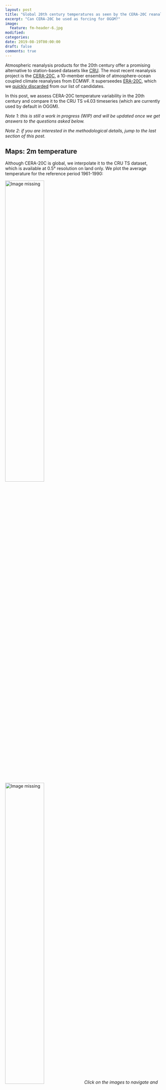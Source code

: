 ```yaml
---
layout: post
title: "Global 20th century temperatures as seen by the CERA-20C reanalysis and CRU"
excerpt: "Can CERA-20C be used as forcing for OGGM?"
image:
  feature: fm-header-6.jpg
modified:
categories:
date: 2019-08-19T00:00:00
draft: false
comments: true
---
```


Atmospheric reanalysis products for the 20th century offer a promising
alternative to station-based datasets like [CRU](http://www.cru.uea.ac.uk/data).
The most recent reanalysis project is the
[CERA-20C](https://www.ecmwf.int/en/forecasts/datasets/reanalysis-datasets/cera-20c),
a 10-member ensemble of atmosphere-ocean coupled climate reanalyses from
ECMWF. It superseedes [ERA-20C](https://www.ecmwf.int/en/forecasts/datasets/reanalysis-datasets/era-20c), which we
[quickly discarded](https://nbviewer.jupyter.org/gist/fmaussion/3f31bdf90fdccd86692c73f0ef095c4e)
from our list of candidates.

In this post, we assess CERA-20C temperature variability in the 20th
century and compare it to the CRU TS v4.03 timeseries (which are currently
used by default in OGGM).

*Note 1: this is still a work in progress (WIP) and will be updated once we
get answers to the questions asked below.*

*Note 2: if you are interested in the methodological details, jump to the
last section of this post.*

## Maps: 2m temperature

Although CERA-20C is global, we interpolate it to the CRU TS dataset, which is
available at 0.5° resolution on land only. We plot the average temperature
for the reference period 1961-1990:

<a href="/images/blog/cera_cru/refperiod_cru_map.png"><img src="/images/blog/cera_cru/refperiod_cru_map.png" alt="Image missing" width="50%" align="left"/></a>
<a href="/images/blog/cera_cru/refperiod_cera_map.png"><img src="/images/blog/cera_cru/refperiod_cera_map.png" alt="Image missing" width="50%"/></a>
*Click on the images to navigate and zoom*

The two datasets are very similar, but if you look in detail of course there
are strong regional differences. Here the difference between CRU and CERA
over the same reference period:

<a href="/images/blog/cera_cru/refperiod_diff_cru_cera_map.png"><img src="/images/blog/cera_cru/refperiod_diff_cru_cera_map.png" alt="Image missing" width="100%"/></a>

Some obvious discrepancies are due to topography: both datasets have
different resolutions and reference topography. Therefore (and for other
reasons specific to OGGM), we now simply assess **the temperature changes,
defined as anomaly from the 1961-1990 reference period.**

## 20th century temperature changes

### Over land

Let's have a look at the global land average first:

<a href="/images/blog/cera_cru/global_land_ts.png"><img src="/images/blog/cera_cru/global_land_ts.png" alt="Image missing" width="80%" align="center"/></a>

The two datasets agree quite well, in particular from 1970 onwards. The largest
discrepancies occur in the first half of the century. This agreement is
impressive, given that CERA-20C does not assimilate any temperature observation
from land, only sea surface temperature!

### Over glaciated areas

With OGGM, we are interested in temperature variability over glaciers in
particular. Let's average both datasets over glaciated areas only,
effectively giving much more weight to arctic regions:


<a href="/images/blog/cera_cru/cru_glacier_mask.png"><img src="/images/blog/cera_cru/cru_glacier_mask.png" alt="Image missing" width="65%" align="left"/></a>
<a href="/images/blog/cera_cru/zonal_avg.png"><img src="/images/blog/cera_cru/zonal_avg.png" alt="Image missing" width="35%" align="right"/></a>
<br clear="all">

With this weighted average, **the picture is more nuanced and the two datasets agree much less:**

<a href="/images/blog/cera_cru/global_cru_cera_glacier_ts.png"><img src="/images/blog/cera_cru/global_cru_cera_glacier_ts.png" alt="Image missing" width="80%" align="center"/></a>

Most differences happen before the 1950s. In particular, CRU displays a very warm
period from the 20s to the 50s over glaciers, well above (0.5°C) the 1961-1990
average. This is not the case for CERA-20C, which is much cooler.

<a href="/images/blog/cera_cru/global_cru_glacier_ts.png"><img src="/images/blog/cera_cru/global_cru_glacier_ts.png" alt="Image missing" width="50%" align="left"/></a>
<a href="/images/blog/cera_cru/global_cera_glacier_ts.png"><img src="/images/blog/cera_cru/global_cera_glacier_ts.png" alt="Image missing" width="50%" align="right"/></a>

What could be the reason for these
discrepancies?

## A closer look at the 1921-1950 period

Let's have a look at theses differences from a regional perspective, displaying
the [1921-1950] anomaly with respect to [1961-1990] on a map.

**CRU:**
<a href="/images/blog/cera_cru/1920_cru_map.png"><img src="/images/blog/cera_cru/1920_cru_map.png" alt="Image missing" width="100%" align="center"/></a>
**CERA-20C:**
<a href="/images/blog/cera_cru/1920_cera_map.png"><img src="/images/blog/cera_cru/1920_cera_map.png" alt="Image missing" width="100%" align="center"/></a>

The two maps are quite different! Although they agree *on the global average*
CRU and CERA-20C display very different spatial patterns of the anomalies.
Most notably: CRU is warmer in the Arctic in general and south-east Greenland
in particular, cooler over large parts of Central Asia. CERA-20C is much cooler
in Greenland and the Canadian Arctic, warmer over Ventral Asia. Both
regional patterns explain the strong discrepancies in the first half
of the 20th century.

## Discussion and open questions

Since CRU is based on observations of temperature, the confidence in CRU data
is much higher over land than CERA-20C.
Furthermore, there is some evidence (see e.g [here](https://agupubs.onlinelibrary.wiley.com/doi/full/10.1029/2006GL026510) and
[here](https://www.nature.com/articles/ngeo1481)) of strong warming in
south-eastern Greenland in the 20s, further decreasing our confidence in CERA-20c.
Finally, CERA-20C has  [known issues with accumulating Arctic sea-ice](https://climatedataguide.ucar.edu/climate-data/cera-20c-ecmwfs-coupled-ocean-atmosphere-reanalysis-20th-century),
which could explain both the colder Greenland in recent times and the
spurious 20th century trend.

That being said, CRU also had very few available data at northern latitudes
before the 50s (see plot below), and their reconstruction (especially in the
Arctic) is also to take with great caution. I tend to have great confidence in
"physically based interpolations", which is kind of what the CERA-20C is:
I'm truly impressed by this dataset, and by its capacity to reproduce the
global 20th temperature variability from such little data (SST, mean SLP,
and winds).

**Questions:**
- **can CERA-20C be used for temperature reconstructions at all?**. The dataset
  is very new and I couldn't find any literature about that (yet).
- **what can explain the strong regional discrepancies in the 20s, but still a
  good agreement on the global average?**
- **assuming that the strong warming in the 20s to 50s in south-eastern Greenland
  is "real", how widespread was this warming?**

Let's see if the academic internet has some answer to these questions.

## Data and methods

The WIP code can be found [here](https://nbviewer.jupyter.org/gist/fmaussion/ead4c5ccc9c1adc9daaabd871892684d).
Data and methods, in short:
- CERA-20c is available on a global 1° grid, 1901-2010
- CRU TS 4.03 is available on a 0.5° grid, for land surface only, without Antarctica, 1901-2018
- We use the ensemble averate of CERA-20c here and do not look at each ensemble
  individually. There are differences between them though.
- we use the CRU grid as reference and bilinearly interpolate CERA-20c to it
- when computing the  global average, we mean for land surface only (where CRU data is
  available), and we do correct for spherical earth (area weighted average)
- when computing the global glacier average, we mean for glaciated areas,
  weighted for the total glacier area per grid point (effectively giving
  much more weight to the Arctic and High Mountain Asia regions).
- glaciated areas are obtained from the [RGI version 6](https://www.glims.org/RGI/).


<a href="/images/blog/cera_cru/1920_cru_nstats.png"><img src="/images/blog/cera_cru/1920_cru_nstats.png" alt="Image missing" width="80%"/></a>
<br clear="all">
*Number of stations used for interpolation by CRU in the first half of the 20th century*
